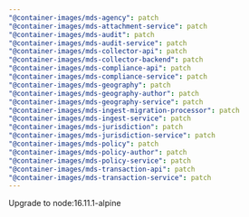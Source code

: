 ```yaml
---
"@container-images/mds-agency": patch
"@container-images/mds-attachment-service": patch
"@container-images/mds-audit": patch
"@container-images/mds-audit-service": patch
"@container-images/mds-collector-api": patch
"@container-images/mds-collector-backend": patch
"@container-images/mds-compliance-api": patch
"@container-images/mds-compliance-service": patch
"@container-images/mds-geography": patch
"@container-images/mds-geography-author": patch
"@container-images/mds-geography-service": patch
"@container-images/mds-ingest-migration-processor": patch
"@container-images/mds-ingest-service": patch
"@container-images/mds-jurisdiction": patch
"@container-images/mds-jurisdiction-service": patch
"@container-images/mds-policy": patch
"@container-images/mds-policy-author": patch
"@container-images/mds-policy-service": patch
"@container-images/mds-transaction-api": patch
"@container-images/mds-transaction-service": patch
---
```


Upgrade to node:16.11.1-alpine
